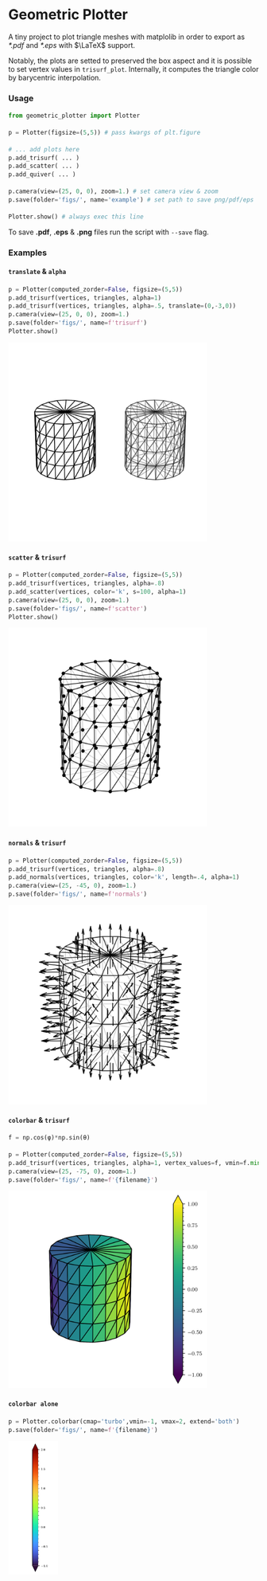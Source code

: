 # Geometric Plotter

A tiny project to plot triangle meshes with matplolib in order to export as *\*.pdf* and *\*.eps* with $\LaTeX$ support. 

Notably, the plots are setted to preserved the box aspect and it is possible to set vertex values in `trisurf_plot`. Internally, it computes the triangle color by barycentric interpolation.

### Usage
```python
from geometric_plotter import Plotter

p = Plotter(figsize=(5,5)) # pass kwargs of plt.figure

# ... add plots here
p.add_trisurf( ... )
p.add_scatter( ... )
p.add_quiver( ... )

p.camera(view=(25, 0, 0), zoom=1.) # set camera view & zoom
p.save(folder='figs/', name='example') # set path to save png/pdf/eps

Plotter.show() # always exec this line
```

To save **.pdf**, **.eps** & **.png** files run the script with `--save` flag.
### Examples

#### `translate` & `alpha` 
```python
p = Plotter(computed_zorder=False, figsize=(5,5))
p.add_trisurf(vertices, triangles, alpha=1)
p.add_trisurf(vertices, triangles, alpha=.5, translate=(0,-3,0))
p.camera(view=(25, 0, 0), zoom=1.)
p.save(folder='figs/', name=f'trisurf')
Plotter.show()
```
<img src="figs/trisurf.png" alt="drawing" width="400"/>

#### `scatter` & `trisurf`
```python
p = Plotter(computed_zorder=False, figsize=(5,5))
p.add_trisurf(vertices, triangles, alpha=.8)
p.add_scatter(vertices, color='k', s=100, alpha=1)
p.camera(view=(25, 0, 0), zoom=1.)
p.save(folder='figs/', name=f'scatter')
Plotter.show()
```

<img src="figs/scatter.png" alt="drawing" width="400"/>

#### `normals` & `trisurf`

```python
p = Plotter(computed_zorder=False, figsize=(5,5))
p.add_trisurf(vertices, triangles, alpha=.8)
p.add_normals(vertices, triangles, color='k', length=.4, alpha=1)
p.camera(view=(25, -45, 0), zoom=1.)
p.save(folder='figs/', name=f'normals')
```

<img src="figs/normals.png" alt="drawing" width="400"/>

#### `colorbar` & `trisurf`

```python
f = np.cos(φ)*np.sin(θ)

p = Plotter(computed_zorder=False, figsize=(5,5))
p.add_trisurf(vertices, triangles, alpha=1, vertex_values=f, vmin=f.min(), vmax=f.max(), colorbar=True)
p.camera(view=(25, -75, 0), zoom=1.)
p.save(folder='figs/', name=f'{filename}')
```

<img src="figs/color.png" alt="drawing" width="400"/>

#### `colorbar alone`

```python
p = Plotter.colorbar(cmap='turbo',vmin=-1, vmax=2, extend='both')
p.save(folder='figs/', name=f'{filename}')
```

<img src="figs/cbar.png" alt="drawing" width="100"/>